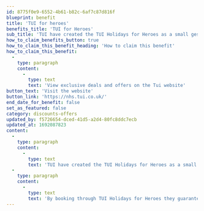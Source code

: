 ```yaml
---
id: 8775f0e9-6552-4b61-b82c-6af7c87d816f
blueprint: benefit
title: 'TUI for heroes'
benefits_title: 'TUI for Heroes'
sub_title: 'TUI have created the TUI Holidays for Heroes as a small gesture of gratitude for NHS staff.'
how_to_claim_benefits_button: true
how_to_claim_this_benefit_heading: 'How to claim this benefit'
how_to_claim_this_benefit:
  -
    type: paragraph
    content:
      -
        type: text
        text: 'View exclusive deals and offers on the Tui website'
button_text: 'Visit the website'
button_link: 'https://nhs.tui.co.uk/'
end_date_for_benefit: false
set_as_featured: false
category: discounts-offers
updated_by: f5726654-dced-41d5-a2d4-80fc8ddc7ecb
updated_at: 1692087823
content:
  -
    type: paragraph
    content:
      -
        type: text
        text: 'TUI have created the TUI Holidays for Heroes as a small gesture of gratitude for NHS staff.'
  -
    type: paragraph
    content:
      -
        type: text
        text: 'By booking through TUI Holidays for Heroes they guarantee that you will get the lowest online price for a TUI package holiday for any new booking made online.'
---
```

